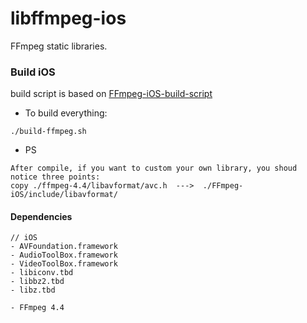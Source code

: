 # libffmpeg-ios
 FFmpeg static libraries.

### Build iOS

build script is based on [FFmpeg-iOS-build-script](https://github.com/kewlbear/FFmpeg-iOS-build-script)


* To build everything:
```
./build-ffmpeg.sh
```	

* PS
```
After compile, if you want to custom your own library, you shoud notice three points: 
copy ./ffmpeg-4.4/libavformat/avc.h  --->  ./FFmpeg-iOS/include/libavformat/
```

#### Dependencies
```
// iOS
- AVFoundation.framework
- AudioToolBox.framework
- VideoToolBox.framework
- libiconv.tbd
- libbz2.tbd
- libz.tbd

- FFmpeg 4.4
```


